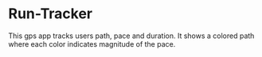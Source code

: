 # Run-Tracker
This gps app tracks users path, pace and duration. 
It shows a colored path where each color indicates magnitude of the pace.
